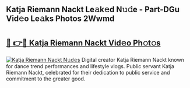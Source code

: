 ## Katja Riemann Nackt Le𝚊k𝚎d N𝚞𝚍e - Part-DGu Vid𝚎o Le𝚊ks Photos 2Wwmd

# <h2><a href="http://fb9lpd.evod.top/?m=Katja+Riemann+Nackt">🔗 👉🔴 Katja Riemann Nackt Vid𝚎o Ph𝚘t𝚘s</a></h2>

[![Katja Riemann Nackt N𝚞d𝚎s](https://i.imgur.com/8V9OHl7.gif)](http://fb9lpd.evod.top/?m=Katja+Riemann+Nackt)
Digital creator Katja Riemann Nackt known for dance trend performances and lifestyle vlogs. Public servant Katja Riemann Nackt, celebrated for their dedication to public service and commitment to the greater good. 
